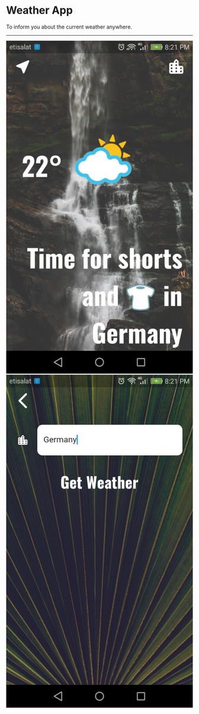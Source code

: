 # Weather App
  
To inform you about the current weather anywhere.

---
![](flutter_10.png)
![](flutter_09.png)
